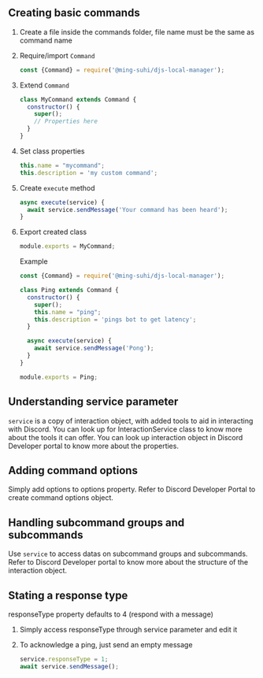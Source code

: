 ## Creating basic commands

1. Create a file inside the commands folder, file name must be the same as command name

2. Require/import `Command`
    ```js
    const {Command} = require('@ming-suhi/djs-local-manager');
    ```

3. Extend `Command`
    ```js
    class MyCommand extends Command {
      constructor() {
        super();
        // Properties here
      }
    }
    ```

4. Set class properties
    ```js
    this.name = "mycommand";
    this.description = 'my custom command';
    ```

5. Create `execute` method
    ```js
    async execute(service) {
      await service.sendMessage('Your command has been heard');
    }
    ```

6. Export created class
    ```js
    module.exports = MyCommand;
    ```

    Example
    ```js
    const {Command} = require('@ming-suhi/djs-local-manager');

    class Ping extends Command {
      constructor() {
        super();
        this.name = "ping";
        this.description = 'pings bot to get latency';
      }

      async execute(service) {
        await service.sendMessage('Pong');
      }
    }

    module.exports = Ping;
    ```

## Understanding service parameter

`service` is a copy of interaction object, with added tools to aid in interacting with Discord. You can look up for InteractionService class to know more about the tools it can offer. You can look up interaction object in Discord Developer portal to know more about the properties.

## Adding command options

Simply add options to options property. Refer to Discord Developer Portal to create command options object.

## Handling subcommand groups and subcommands

Use `service` to access datas on subcommand groups and subcommands. Refer to Discord Developer portal to know more about the structure of the interaction object.

## Stating a response type

responseType property defaults to 4 (respond with a message)

1. Simply access responseType through service parameter and edit it

2. To acknowledge a ping, just send an empty message
    ```js
    service.responseType = 1;
    await service.sendMessage();
    ```